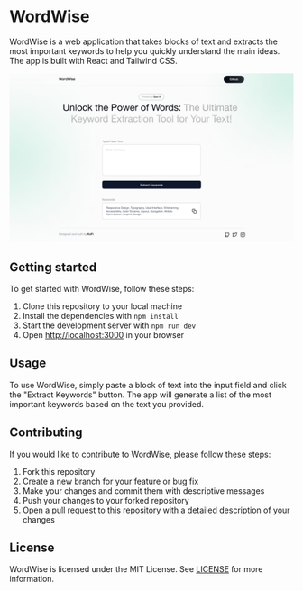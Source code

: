 # WordWise

WordWise is a web application that takes blocks of text and extracts the most important keywords to help you quickly understand the main ideas. The app is built with React and Tailwind CSS.

![WordWise screenshot](./src/assets/wordwise.png)


## Getting started

To get started with WordWise, follow these steps:

1. Clone this repository to your local machine
2. Install the dependencies with `npm install`
3. Start the development server with `npm run dev`
4. Open [http://localhost:3000](http://localhost:3000) in your browser

## Usage

To use WordWise, simply paste a block of text into the input field and click the "Extract Keywords" button. The app will generate a list of the most important keywords based on the text you provided.


## Contributing

If you would like to contribute to WordWise, please follow these steps:

1. Fork this repository
2. Create a new branch for your feature or bug fix
3. Make your changes and commit them with descriptive messages
4. Push your changes to your forked repository
5. Open a pull request to this repository with a detailed description of your changes

## License

WordWise is licensed under the MIT License. See [LICENSE](./LICENSE) for more information.
